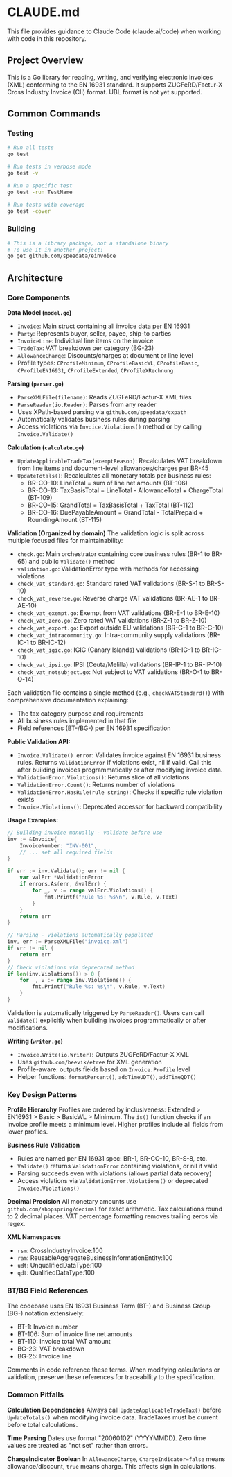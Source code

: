 # CLAUDE.md

This file provides guidance to Claude Code (claude.ai/code) when working with code in this repository.

## Project Overview

This is a Go library for reading, writing, and verifying electronic invoices (XML) conforming to the EN 16931 standard. It supports ZUGFeRD/Factur-X Cross Industry Invoice (CII) format. UBL format is not yet supported.

## Common Commands

### Testing
```bash
# Run all tests
go test

# Run tests in verbose mode
go test -v

# Run a specific test
go test -run TestName

# Run tests with coverage
go test -cover
```

### Building
```bash
# This is a library package, not a standalone binary
# To use it in another project:
go get github.com/speedata/einvoice
```

## Architecture

### Core Components

**Data Model (`model.go`)**
- `Invoice`: Main struct containing all invoice data per EN 16931
- `Party`: Represents buyer, seller, payee, ship-to parties
- `InvoiceLine`: Individual line items on the invoice
- `TradeTax`: VAT breakdown per category (BG-23)
- `AllowanceCharge`: Discounts/charges at document or line level
- Profile types: `CProfileMinimum`, `CProfileBasicWL`, `CProfileBasic`, `CProfileEN16931`, `CProfileExtended`, `CProfileXRechnung`

**Parsing (`parser.go`)**
- `ParseXMLFile(filename)`: Reads ZUGFeRD/Factur-X XML files
- `ParseReader(io.Reader)`: Parses from any reader
- Uses XPath-based parsing via `github.com/speedata/cxpath`
- Automatically validates business rules during parsing
- Access violations via `Invoice.Violations()` method or by calling `Invoice.Validate()`

**Calculation (`calculate.go`)**
- `UpdateApplicableTradeTax(exemptReason)`: Recalculates VAT breakdown from line items and document-level allowances/charges per BR-45
- `UpdateTotals()`: Recalculates all monetary totals per business rules:
  - BR-CO-10: LineTotal = sum of line net amounts (BT-106)
  - BR-CO-13: TaxBasisTotal = LineTotal - AllowanceTotal + ChargeTotal (BT-109)
  - BR-CO-15: GrandTotal = TaxBasisTotal + TaxTotal (BT-112)
  - BR-CO-16: DuePayableAmount = GrandTotal - TotalPrepaid + RoundingAmount (BT-115)

**Validation (Organized by domain)**
The validation logic is split across multiple focused files for maintainability:

- `check.go`: Main orchestrator containing core business rules (BR-1 to BR-65) and public `Validate()` method
- `validation.go`: ValidationError type with methods for accessing violations
- `check_vat_standard.go`: Standard rated VAT validations (BR-S-1 to BR-S-10)
- `check_vat_reverse.go`: Reverse charge VAT validations (BR-AE-1 to BR-AE-10)
- `check_vat_exempt.go`: Exempt from VAT validations (BR-E-1 to BR-E-10)
- `check_vat_zero.go`: Zero rated VAT validations (BR-Z-1 to BR-Z-10)
- `check_vat_export.go`: Export outside EU validations (BR-G-1 to BR-G-10)
- `check_vat_intracommunity.go`: Intra-community supply validations (BR-IC-1 to BR-IC-12)
- `check_vat_igic.go`: IGIC (Canary Islands) validations (BR-IG-1 to BR-IG-10)
- `check_vat_ipsi.go`: IPSI (Ceuta/Melilla) validations (BR-IP-1 to BR-IP-10)
- `check_vat_notsubject.go`: Not subject to VAT validations (BR-O-1 to BR-O-14)

Each validation file contains a single method (e.g., `checkVATStandard()`) with comprehensive documentation explaining:
- The tax category purpose and requirements
- All business rules implemented in that file
- Field references (BT-/BG-) per EN 16931 specification

**Public Validation API:**
- `Invoice.Validate() error`: Validates invoice against EN 16931 business rules. Returns `ValidationError` if violations exist, nil if valid. Call this after building invoices programmatically or after modifying invoice data.
- `ValidationError.Violations()`: Returns slice of all violations
- `ValidationError.Count()`: Returns number of violations
- `ValidationError.HasRule(rule string)`: Checks if specific rule violation exists
- `Invoice.Violations()`: Deprecated accessor for backward compatibility

**Usage Examples:**

```go
// Building invoice manually - validate before use
inv := &Invoice{
    InvoiceNumber: "INV-001",
    // ... set all required fields
}

if err := inv.Validate(); err != nil {
    var valErr *ValidationError
    if errors.As(err, &valErr) {
        for _, v := range valErr.Violations() {
            fmt.Printf("Rule %s: %s\n", v.Rule, v.Text)
        }
    }
    return err
}

// Parsing - violations automatically populated
inv, err := ParseXMLFile("invoice.xml")
if err != nil {
    return err
}
// Check violations via deprecated method
if len(inv.Violations()) > 0 {
    for _, v := range inv.Violations() {
        fmt.Printf("Rule %s: %s\n", v.Rule, v.Text)
    }
}
```

Validation is automatically triggered by `ParseReader()`. Users can call `Validate()` explicitly when building invoices programmatically or after modifications.

**Writing (`writer.go`)**
- `Invoice.Write(io.Writer)`: Outputs ZUGFeRD/Factur-X XML
- Uses `github.com/beevik/etree` for XML generation
- Profile-aware: outputs fields based on `Invoice.Profile` level
- Helper functions: `formatPercent()`, `addTimeUDT()`, `addTimeQDT()`

### Key Design Patterns

**Profile Hierarchy**
Profiles are ordered by inclusiveness: Extended > EN16931 > Basic > BasicWL > Minimum. The `is()` function checks if an invoice profile meets a minimum level. Higher profiles include all fields from lower profiles.

**Business Rule Validation**
- Rules are named per EN 16931 spec: BR-1, BR-CO-10, BR-S-8, etc.
- `Validate()` returns `ValidationError` containing violations, or nil if valid
- Parsing succeeds even with violations (allows partial data recovery)
- Access violations via `ValidationError.Violations()` or deprecated `Invoice.Violations()`

**Decimal Precision**
All monetary amounts use `github.com/shopspring/decimal` for exact arithmetic. Tax calculations round to 2 decimal places. VAT percentage formatting removes trailing zeros via regex.

**XML Namespaces**
- `rsm`: CrossIndustryInvoice:100
- `ram`: ReusableAggregateBusinessInformationEntity:100
- `udt`: UnqualifiedDataType:100
- `qdt`: QualifiedDataType:100

### BT/BG Field References

The codebase uses EN 16931 Business Term (BT-) and Business Group (BG-) notation extensively:
- BT-1: Invoice number
- BT-106: Sum of invoice line net amounts
- BT-110: Invoice total VAT amount
- BG-23: VAT breakdown
- BG-25: Invoice line

Comments in code reference these terms. When modifying calculations or validation, preserve these references for traceability to the specification.

### Common Pitfalls

**Calculation Dependencies**
Always call `UpdateApplicableTradeTax()` before `UpdateTotals()` when modifying invoice data. TradeTaxes must be current before total calculations.

**Time Parsing**
Dates use format "20060102" (YYYYMMDD). Zero time values are treated as "not set" rather than errors.

**ChargeIndicator Boolean**
In `AllowanceCharge`, `ChargeIndicator=false` means allowance/discount, `true` means charge. This affects sign in calculations.
